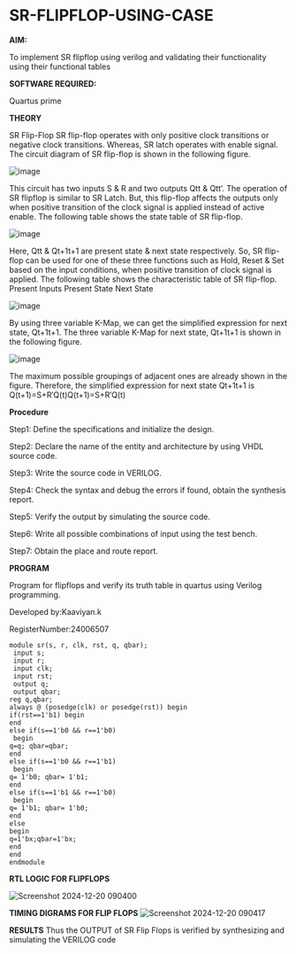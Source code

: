# SR-FLIPFLOP-USING-CASE

**AIM:**

To implement  SR flipflop using verilog and validating their functionality using their functional tables

**SOFTWARE REQUIRED:**

Quartus prime

**THEORY**

SR Flip-Flop SR flip-flop operates with only positive clock transitions or negative clock transitions. Whereas, SR latch operates with enable signal. The circuit diagram of SR flip-flop is shown in the following figure.

![image](https://github.com/naavaneetha/SR-FLIPFLOP-USING-CASE/assets/154305477/0f710028-ad52-4d3e-9276-8714cf023a25)

 
This circuit has two inputs S & R and two outputs Qtt & Qtt’. The operation of SR flipflop is similar to SR Latch. But, this flip-flop affects the outputs only when positive transition of the clock signal is applied instead of active enable. The following table shows the state table of SR flip-flop.

![image](https://github.com/naavaneetha/SR-FLIPFLOP-USING-CASE/assets/154305477/dabfc4f4-87e3-4cbc-9472-f89ee1b5ed30)

 
Here, Qtt & Qt+1t+1 are present state & next state respectively. So, SR flip-flop can be used for one of these three functions such as Hold, Reset & Set based on the input conditions, when positive transition of clock signal is applied. The following table shows the characteristic table of SR flip-flop. Present Inputs Present State Next State

![image](https://github.com/naavaneetha/SR-FLIPFLOP-USING-CASE/assets/154305477/dd90d16c-aec5-4290-a586-e2346b1e9eb5)

 
By using three variable K-Map, we can get the simplified expression for next state, Qt+1t+1. The three variable K-Map for next state, Qt+1t+1 is shown in the following figure.

![image](https://github.com/naavaneetha/SR-FLIPFLOP-USING-CASE/assets/154305477/473efad6-d70b-4ca7-aeb7-898bbfca319f)

 
The maximum possible groupings of adjacent ones are already shown in the figure. Therefore, the simplified expression for next state Qt+1t+1 is Q(t+1)=S+R′Q(t)Q(t+1)=S+R′Q(t)

**Procedure**

Step1: Define the specifications and initialize the design.

Step2: Declare the name of the entity and architecture by using VHDL source code.

Step3: Write the source code in VERILOG.

Step4: Check the syntax and debug the errors if found, obtain the synthesis report.

Step5: Verify the output by simulating the source code.

Step6: Write all possible combinations of input using the test bench.

Step7: Obtain the place and route report.


**PROGRAM**

 Program for flipflops and verify its truth table in quartus using Verilog programming.
 
 Developed by:Kaaviyan.k
 
RegisterNumber:24006507

~~~
module sr(s, r, clk, rst, q, qbar);
 input s;
 input r;
 input clk;
 input rst;
 output q;
 output qbar;
reg q,qbar;
always @ (posedge(clk) or posedge(rst)) begin
if(rst==1'b1) begin
end
else if(s==1'b0 && r==1'b0)
 begin
q=q; qbar=qbar;
end
else if(s==1'b0 && r==1'b1)
 begin
q= 1'b0; qbar= 1'b1;
end
else if(s==1'b1 && r==1'b0)
 begin
q= 1'b1; qbar= 1'b0;
end
else
begin
q=1'bx;qbar=1'bx;
end
end
endmodule
~~~
**RTL LOGIC FOR FLIPFLOPS**

![Screenshot 2024-12-20 090400](https://github.com/user-attachments/assets/bd8b614f-8382-4cad-81a7-2409b9616d0f)

**TIMING DIGRAMS FOR FLIP FLOPS**
![Screenshot 2024-12-20 090417](https://github.com/user-attachments/assets/f7367529-a1e8-45ae-8aa5-b856ce448206)

**RESULTS**
Thus the OUTPUT of SR Flip Flops is verified by synthesizing and simulating the VERILOG code

